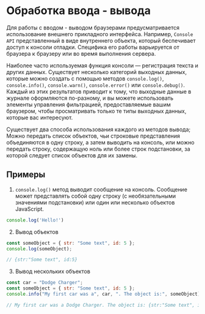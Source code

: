 # Обработка ввода - вывода

Для работы с вводом - выводом браузерами предусматривается использование внешнего прикладного интерфейса. Например, `Console API` представленный в виде внутреннего объекта, который беспечивает доступ к консоли отладки. Специфика его работы варьируется от браузера к браузеру или во время выполнения сервера.

Наиболее часто используемая функция консоли — регистрация текста и других данных. Существует несколько категорий выходных данных, которые можно создать с помощью методов `console.log()`, `console.info()`, `console.warn()`, `console.error()` или `console.debug()`. Каждый из этих результатов приводит к тому, что выходные данные в журнале оформляются по-разному, и вы можете использовать элементы управления фильтрацией, предоставляемые вашим браузером, чтобы просматривать только те типы выходных данных, которые вас интересуют.

Существует два способа использования каждого из методов вывода; Можно передать список объектов, чьи строковые представления объединяются в одну строку, а затем выводить на консоль, или можно передать строку, содержащую ноль или более строк подстановки, за которой следует список объектов для их замены.

## Примеры

1. `console.log()` метод выводит сообщение на консоль. Сообщение может представлять собой одну строку (с необязательными значениями подстановки) или один или несколько объектов JavaScript.

```javascript
console.log('Hello!')
```

2. Вывод объектов

```javascript
const someObject = { str: "Some text", id: 5 };
console.log(someObject);

// {str:"Some text", id:5}

```

3. Вывод нескольких объектов

```javascript
const car = "Dodge Charger";
const someObject = { str: "Some text", id: 5 };
console.info("My first car was a", car, ". The object is:", someObject);

// My first car was a Dodge Charger. The object is: {str:"Some text", id:5}


```
